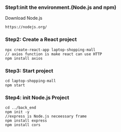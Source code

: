 ### Step1:init the environment.(Node.js and npm)
Download Node.js
```
https://nodejs.org/
```
### Step2: Create a React project
```
npx create-react-app laptop-shopping-mall
// axios function is make react can use HTTP
npm install axios
```
### Step3: Start project
```
cd laptop-shopping-mall
npm start
```
### Step4: init Node.js Project
```
cd ../back_end
npm init -y
//express is Node.js neceessary frame
npm install express
npm install cors
```

